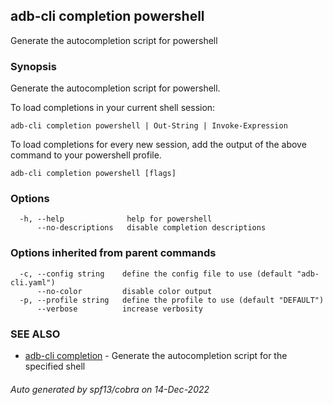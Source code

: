 ## adb-cli completion powershell

Generate the autocompletion script for powershell

### Synopsis

Generate the autocompletion script for powershell.

To load completions in your current shell session:

	adb-cli completion powershell | Out-String | Invoke-Expression

To load completions for every new session, add the output of the above command
to your powershell profile.


```
adb-cli completion powershell [flags]
```

### Options

```
  -h, --help              help for powershell
      --no-descriptions   disable completion descriptions
```

### Options inherited from parent commands

```
  -c, --config string    define the config file to use (default "adb-cli.yaml")
      --no-color         disable color output
  -p, --profile string   define the profile to use (default "DEFAULT")
      --verbose          increase verbosity
```

### SEE ALSO

* [adb-cli completion](adb-cli_completion.md)	 - Generate the autocompletion script for the specified shell

###### Auto generated by spf13/cobra on 14-Dec-2022
